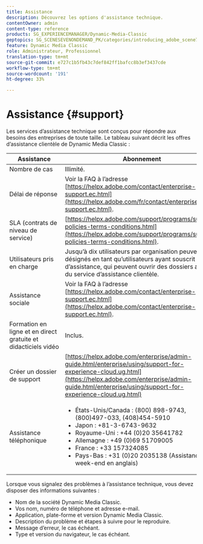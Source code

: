 ```yaml
---
title: Assistance
description: Découvrez les options d'assistance technique.
contentOwner: admin
content-type: reference
products: SG_EXPERIENCEMANAGER/Dynamic-Media-Classic
geptopics: SG_SCENESEVENONDEMAND_PK/categories/introducing_adobe_scene7
feature: Dynamic Media Classic
role: Administrateur, Professionnel
translation-type: tm+mt
source-git-commit: e727c1b5fb43c7def842ff1bafcc8b3ef3437cde
workflow-type: tm+mt
source-wordcount: '191'
ht-degree: 33%

---
```



# Assistance {#support}

Les services d’assistance technique sont conçus pour répondre aux besoins des entreprises de toute taille. Le tableau suivant décrit les offres d’assistance clientèle de Dynamic Media Classic :

| Assistance | Abonnement |
|--- |--- |
| Nombre de cas | Illimité. |
| Délai de réponse | Voir la FAQ à l’adresse [https://helpx.adobe.com/contact/enterprise-support.ec.html](https://helpx.adobe.com/fr/contact/enterprise-support.ec.html). |
| SLA (contrats de niveau de service) | [https://helpx.adobe.com/support/programs/support-policies-terms-conditions.html](https://helpx.adobe.com/support/programs/support-policies-terms-conditions.html). |
| Utilisateurs pris en charge | Jusqu’à dix utilisateurs par organisation peuvent être désignés en tant qu’utilisateurs ayant souscrit un plan d’assistance, qui peuvent ouvrir des dossiers auprès du service d’assistance clientèle. |
| Assistance sociale | Voir la FAQ à l’adresse [https://helpx.adobe.com/contact/enterprise-support.ec.html](https://helpx.adobe.com/contact/enterprise-support.ec.html). |
| Formation en ligne et en direct gratuite et didacticiels vidéo | Inclus. |
| Créer un dossier de support | [https://helpx.adobe.com/enterprise/admin-guide.html/enterprise/using/support-for-experience-cloud.ug.html](https://helpx.adobe.com/enterprise/admin-guide.html/enterprise/using/support-for-experience-cloud.ug.html) |
| Assistance téléphonique | <ul><li>États-Unis/Canada : (800) 898-9743, (800)497-033, (408)454-5910 </li> <li>Japon : +81-3-6743-9632 </li><li>Royaume-Uni : +44 (0)20 35641782</li><li>Allemagne : +49 (0)69 51709005</li><li>France : +33 157324085</li><li>Pays-Bas : +31 (0)20 2035138 (Assistance week-end en anglais)</li></ul> |

Lorsque vous signalez des problèmes à l’assistance technique, vous devez disposer des informations suivantes :

* Nom de la société Dynamic Media Classic.
* Vos nom, numéro de téléphone et adresse e-mail.
* Application, plate-forme et version Dynamic Media Classic.
* Description du problème et étapes à suivre pour le reproduire.
* Message d’erreur, le cas échéant.
* Type et version du navigateur, le cas échéant.

